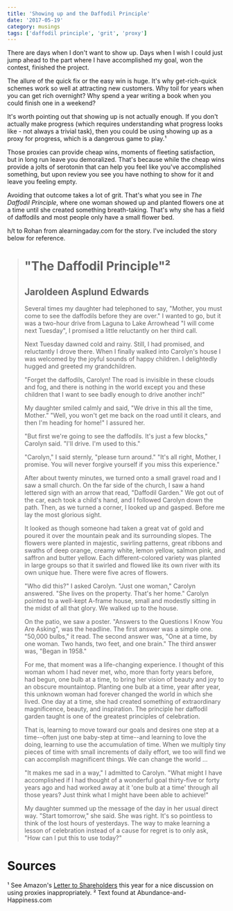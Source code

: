```yaml
---
title: 'Showing up and the Daffodil Principle'
date: '2017-05-19'
category: musings
tags: ['daffodil principle', 'grit', 'proxy']
---
```

There are days when I don't want to show up. Days when I wish I could just jump ahead to the part where I have accomplished my goal, won the contest, finished the project.

The allure of the quick fix or the easy win is huge. It's why get-rich-quick schemes work so well at attracting new customers. Why toil for years when you can get rich overnight? Why spend a year writing a book when you could finish one in a weekend?

It's worth pointing out that showing up is not actually enough. If you don't actually make progress (which requires understanding what progress looks like - not always a trivial task), then you could be using showing up as a proxy for progress, which is a dangerous game to play.¹

Those proxies can provide cheap wins, moments of fleeting satisfaction, but in long run leave you demoralized. That's because while the cheap wins provide a jolts of serotonin that can help you feel like you've accomplished something, but upon review you see you have nothing to show for it and leave you feeling empty.

Avoiding that outcome takes a lot of grit. That's what you see in *The Daffodil Principle*, where one woman showed up and planted flowers one at a time until she created something breath-taking. That's why she has a field of daffodils and most people only have a small flower bed. 

h/t to Rohan from alearningaday.com for the story. I've included the story below for reference.

> # "The Daffodil Principle"² 
> ## Jaroldeen Asplund Edwards
> 
> Several times my daughter had telephoned to say, "Mother, you must come to see the daffodils before they are over." I wanted to go, but it was a two-hour drive from Laguna to Lake Arrowhead "I will come next Tuesday", I promised a little reluctantly on her third call.
> 
> Next Tuesday dawned cold and rainy. Still, I had promised, and reluctantly I drove there. When I finally walked into Carolyn's house I was welcomed by the joyful sounds of happy children. I delightedly hugged and greeted my grandchildren.
> 
> "Forget the daffodils, Carolyn! The road is invisible in these clouds and fog, and there is nothing in the world except you and these children that I want to see badly enough to drive another inch!"
> 
> My daughter smiled calmly and said, "We drive in this all the time, Mother." "Well, you won't get me back on the road until it clears, and then I'm heading for home!" I assured her.
> 
> "But first we're going to see the daffodils. It's just a few blocks," Carolyn said. "I'll drive. I'm used to this."
> 
> "Carolyn," I said sternly, "please turn around." "It's all right, Mother, I promise. You will never forgive yourself if you miss this experience."
> 
> After about twenty minutes, we turned onto a small gravel road and I saw a small church. On the far side of the church, I saw a hand lettered sign with an arrow that read, "Daffodil Garden." We got out of the car, each took a child's hand, and I followed Carolyn down the path. Then, as we turned a corner, I looked up and gasped. Before me lay the most glorious sight.
> 
> It looked as though someone had taken a great vat of gold and poured it over the mountain peak and its surrounding slopes. The flowers were planted in majestic, swirling patterns, great ribbons and swaths of deep orange, creamy white, lemon yellow, salmon pink, and saffron and butter yellow. Each different-colored variety was planted in large groups so that it swirled and flowed like its own river with its own unique hue. There were five acres of flowers.
> 
> "Who did this?" I asked Carolyn. "Just one woman," Carolyn answered. "She lives on the property. That's her home." Carolyn pointed to a well-kept A-frame house, small and modestly sitting in the midst of all that glory. We walked up to the house.
> 
> On the patio, we saw a poster. "Answers to the Questions I Know You Are Asking", was the headline. The first answer was a simple one. "50,000 bulbs," it read. The second answer was, "One at a time, by one woman. Two hands, two feet, and one brain." The third answer was, "Began in 1958."
> 
> For me, that moment was a life-changing experience. I thought of this woman whom I had never met, who, more than forty years before, had begun, one bulb at a time, to bring her vision of beauty and joy to an obscure mountaintop. Planting one bulb at a time, year after year, this unknown woman had forever changed the world in which she lived. One day at a time, she had created something of extraordinary magnificence, beauty, and inspiration. The principle her daffodil garden taught is one of the greatest principles of celebration.
> 
> That is, learning to move toward our goals and desires one step at a time--often just one baby-step at time--and learning to love the doing, learning to use the accumulation of time. When we multiply tiny pieces of time with small increments of daily effort, we too will find we can accomplish magnificent things. We can change the world ...
> 
> "It makes me sad in a way," I admitted to Carolyn. "What might I have accomplished if I had thought of a wonderful goal thirty-five or forty years ago and had worked away at it 'one bulb at a time' through all those years? Just think what I might have been able to achieve!"
> 
> My daughter summed up the message of the day in her usual direct way. "Start tomorrow," she said.
> She was right. It's so pointless to think of the lost hours of yesterdays. The way to make learning a lesson of celebration instead of a cause for regret is to only ask, "How can I put this to use today?" 

# Sources
¹ See Amazon's [Letter to Shareholders](http://phx.corporate-ir.net/External.File?item=UGFyZW50SUQ9NjY2MjA1fENoaWxkSUQ9Mzc0MDUyfFR5cGU9MQ==&t=1) this year for a nice discussion on using proxies inappropriately. 
² Text found at Abundance-and-Happiness.com